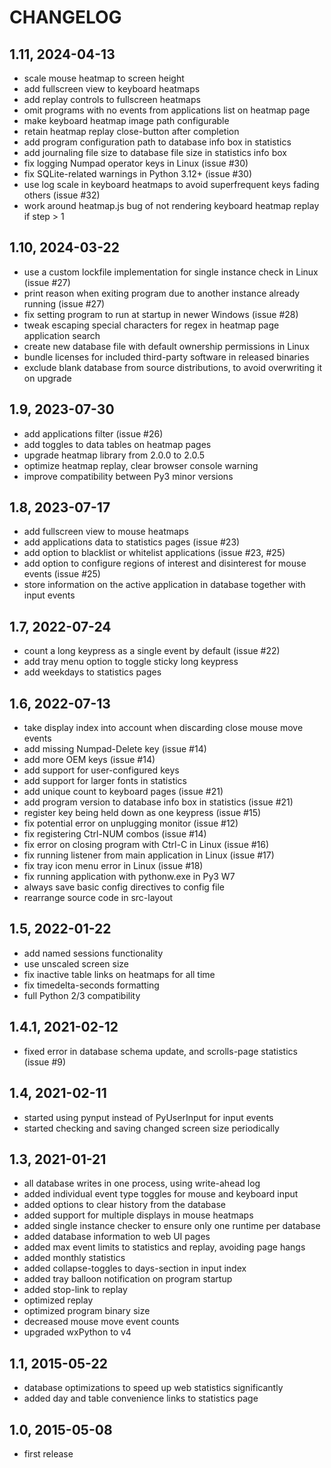 CHANGELOG
=========

1.11, 2024-04-13
----------------
- scale mouse heatmap to screen height
- add fullscreen view to keyboard heatmaps
- add replay controls to fullscreen heatmaps
- omit programs with no events from applications list on heatmap page
- make keyboard heatmap image path configurable
- retain heatmap replay close-button after completion
- add program configuration path to database info box in statistics
- add journaling file size to database file size in statistics info box
- fix logging Numpad operator keys in Linux (issue #30)
- fix SQLite-related warnings in Python 3.12+ (issue #30)
- use log scale in keyboard heatmaps to avoid superfrequent keys fading others (issue #32)
- work around heatmap.js bug of not rendering keyboard heatmap replay if step > 1


1.10, 2024-03-22
----------------
- use a custom lockfile implementation for single instance check in Linux (issue #27)
- print reason when exiting program due to another instance already running (issue #27)
- fix setting program to run at startup in newer Windows (issue #28)
- tweak escaping special characters for regex in heatmap page application search
- create new database file with default ownership permissions in Linux
- bundle licenses for included third-party software in released binaries
- exclude blank database from source distributions, to avoid overwriting it on upgrade


1.9, 2023-07-30
---------------
- add applications filter (issue #26)
- add toggles to data tables on heatmap pages
- upgrade heatmap library from 2.0.0 to 2.0.5
- optimize heatmap replay, clear browser console warning
- improve compatibility between Py3 minor versions


1.8, 2023-07-17
---------------
- add fullscreen view to mouse heatmaps
- add applications data to statistics pages (issue #23)
- add option to blacklist or whitelist applications (issue #23, #25)
- add option to configure regions of interest and disinterest for mouse events (issue #25)
- store information on the active application in database together with input events


1.7, 2022-07-24
---------------
- count a long keypress as a single event by default (issue #22)
- add tray menu option to toggle sticky long keypress
- add weekdays to statistics pages


1.6, 2022-07-13
---------------
- take display index into account when discarding close mouse move events
- add missing Numpad-Delete key (issue #14)
- add more OEM keys (issue #14)
- add support for user-configured keys
- add support for larger fonts in statistics
- add unique count to keyboard pages (issue #21)
- add program version to database info box in statistics (issue #21)
- register key being held down as one keypress (issue #15)
- fix potential error on unplugging monitor (issue #12)
- fix registering Ctrl-NUM combos (issue #14)
- fix error on closing program with Ctrl-C in Linux (issue #16)
- fix running listener from main application in Linux (issue #17)
- fix tray icon menu error in Linux (issue #18)
- fix running application with pythonw.exe in Py3 W7
- always save basic config directives to config file
- rearrange source code in src-layout


1.5, 2022-01-22
---------------
- add named sessions functionality
- use unscaled screen size
- fix inactive table links on heatmaps for all time
- fix timedelta-seconds formatting
- full Python 2/3 compatibility


1.4.1, 2021-02-12
-----------------
- fixed error in database schema update, and scrolls-page statistics (issue #9)


1.4, 2021-02-11
---------------
- started using pynput instead of PyUserInput for input events
- started checking and saving changed screen size periodically


1.3, 2021-01-21
---------------
- all database writes in one process, using write-ahead log
- added individual event type toggles for mouse and keyboard input
- added options to clear history from the database
- added support for multiple displays in mouse heatmaps
- added single instance checker to ensure only one runtime per database
- added database information to web UI pages
- added max event limits to statistics and replay, avoiding page hangs
- added monthly statistics
- added collapse-toggles to days-section in input index
- added tray balloon notification on program startup
- added stop-link to replay
- optimized replay
- optimized program binary size
- decreased mouse move event counts
- upgraded wxPython to v4


1.1, 2015-05-22
---------------
- database optimizations to speed up web statistics significantly
- added day and table convenience links to statistics page


1.0, 2015-05-08
---------------
- first release
